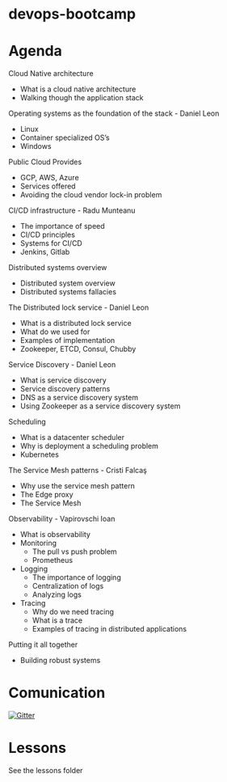 # devops-bootcamp

# Agenda

Cloud Native architecture 
* What is a cloud native architecture
* Walking though the application stack

Operating systems as the foundation of the stack - Daniel Leon
* Linux
* Container specialized OS’s
* Windows

Public Cloud Provides
* GCP, AWS, Azure
* Services offered
* Avoiding the cloud vendor lock-in problem

CI/CD infrastructure - Radu Munteanu
* The importance of speed
* CI/CD principles
* Systems for CI/CD
* Jenkins, Gitlab

Distributed systems overview
* Distributed system overview
* Distributed systems fallacies

The Distributed lock service - Daniel Leon
* What is a distributed lock service
* What do we used for
* Examples of implementation
* Zookeeper, ETCD, Consul, Chubby

Service Discovery - Daniel Leon
* What is service discovery
* Service discovery patterns
* DNS as a service discovery system
* Using Zookeeper as a service discovery system

Scheduling
* What is a datacenter scheduler
* Why is deployment a scheduling problem
* Kubernetes

The Service Mesh patterns - Cristi Falcaş
* Why use the service mesh pattern
* The Edge proxy
* The Service Mesh

Observability - Vapirovschi Ioan
* What is observability 
* Monitoring 
  * The pull vs push problem 
  * Prometheus 
* Logging 
  * The importance of logging 
  * Centralization of logs 
  * Analyzing logs 
* Tracing 
  * Why do we need tracing 
  * What is a trace 
  * Examples of tracing in distributed applications 

Putting it all together
* Building robust systems

# Comunication
[![Gitter](https://badges.gitter.im/optymyze-dev/devops-bootcamp.svg)](https://gitter.im/optymyze-dev/devops-bootcamp?utm_source=badge&utm_medium=badge&utm_campaign=pr-badge)

# Lessons
See the lessons folder
